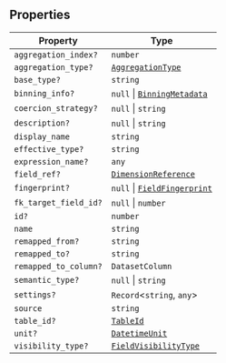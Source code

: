 ## Properties

| Property                                              | Type                                                |
| ----------------------------------------------------- | --------------------------------------------------- |
| <a id="aggregation_index"></a> `aggregation_index?`   | `number`                                            |
| <a id="aggregation_type"></a> `aggregation_type?`     | [`AggregationType`](AggregationType.md)             |
| <a id="base_type"></a> `base_type?`                   | `string`                                            |
| <a id="binning_info"></a> `binning_info?`             | `null` \| [`BinningMetadata`](BinningMetadata.md)   |
| <a id="coercion_strategy"></a> `coercion_strategy?`   | `null` \| `string`                                  |
| <a id="description"></a> `description?`               | `null` \| `string`                                  |
| <a id="display_name"></a> `display_name`              | `string`                                            |
| <a id="effective_type"></a> `effective_type?`         | `string`                                            |
| <a id="expression_name"></a> `expression_name?`       | `any`                                               |
| <a id="field_ref"></a> `field_ref?`                   | [`DimensionReference`](DimensionReference.md)       |
| <a id="fingerprint"></a> `fingerprint?`               | `null` \| [`FieldFingerprint`](FieldFingerprint.md) |
| <a id="fk_target_field_id"></a> `fk_target_field_id?` | `null` \| `number`                                  |
| <a id="id"></a> `id?`                                 | `number`                                            |
| <a id="name"></a> `name`                              | `string`                                            |
| <a id="remapped_from"></a> `remapped_from?`           | `string`                                            |
| <a id="remapped_to"></a> `remapped_to?`               | `string`                                            |
| <a id="remapped_to_column"></a> `remapped_to_column?` | `DatasetColumn`                                     |
| <a id="semantic_type"></a> `semantic_type?`           | `null` \| `string`                                  |
| <a id="settings"></a> `settings?`                     | `Record`\<`string`, `any`\>                         |
| <a id="source"></a> `source`                          | `string`                                            |
| <a id="table_id"></a> `table_id?`                     | [`TableId`](TableId.md)                             |
| <a id="unit"></a> `unit?`                             | [`DatetimeUnit`](DatetimeUnit.md)                   |
| <a id="visibility_type"></a> `visibility_type?`       | [`FieldVisibilityType`](FieldVisibilityType.md)     |
